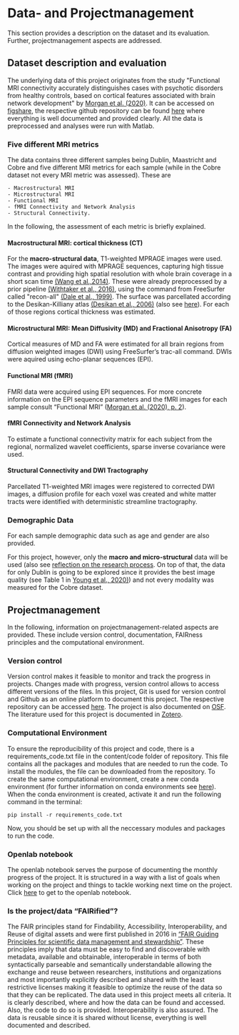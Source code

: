 # Data- and Projectmanagement

This section provides a description on the dataset and its evaluation. Further, projectmanagement aspects are addressed.  

## Dataset description and evaluation 

The underlying data of this project originates from the study "Functional MRI connectivity accurately distinguishes cases with psychotic disorders from healthy controls, based on cortical features associated with brain network development" by [Morgan et al. (2020)](https://doi.org/10.1101/19009894). It can be accessed on [figshare](https://figshare.com/articles/dataset/Data_for_Functional_MRI_connectivity_accurately_distinguishes_cases_with_psychotic_disorders_from_healthy_controls_based_on_cortical_features_associated_with_brain_network_development_/12361550), the respective github repository can be found [here](https://github.com/jmyoung36/fMRI_connectivity_accurately_distinguishes_cases) where everything is well documented and provided clearly. All the data is preprocessed and analyses were run with Matlab. 

### Five different MRI metrics

The data contains three different samples being Dublin, Maastricht and Cobre and five different MRI metrics for each sample (while in the Cobre dataset not every MRI metric was assessed). These are 

	- Macrostructural MRI
	- Microstructural MRI
	- Functional MRI
	- fMRI Connectivity and Network Analysis
	- Structural Connectivity.

In the following, the assessment of each metric is briefly explained.

#### Macrostructural MRI: cortical thickness (CT)

For the **macro-structural data**, T1-weighted MPRAGE images were used. The images were aquired with MPRAGE sequences, capturing high tissue contrast and providing high spatial resolution with whole brain coverage in a short scan time [(Wang et al.,2014)](https://doi.org/10.1371/journal.pone.0096899). These were already preprocessed by a prior pipeline [(Withtaker et al., 2016)](https://pubmed.ncbi.nlm.nih.gov/27457931/), using the command from FreeSurfer called "recon-all" [(Dale et al., 1999)](https://pubmed.ncbi.nlm.nih.gov/9931268/). The surface was parcellated according to the Desikan-Killiany atlas [(Desikan et al., 2006)](https://www.sciencedirect.com/science/article/abs/pii/S1053811906000437?via%3Dihub) (also see [here](https://mello-y.github.io/MSc5_research_project/code/Data_exploration.html#demographic-data)). For each of those regions cortical thickness was estimated.



#### Microstructural MRI: Mean Diffusivity (MD) and Fractional Anisotropy (FA)

Cortical measures of MD and FA were estimated for all brain regions from diffusion weighted images (DWI) using FreeSurfer’s trac-all command. DWIs were aquired using echo-planar sequences (EPI). 

#### Functional MRI (fMRI)

FMRI data were acquired using EPI sequences. For more concrete information on the EPI sequence parameters and the fMRI images for each sample consult “Functional MRI” ([Morgan et al. (2020), p. 2](https://doi.org/10.1101/19009894)). 

#### fMRI Connectivity and Network Analysis

To estimate a functional connectivity matrix for each subject from the regional, normalized wavelet coefficients, sparse inverse covariance were used.

#### Structural Connectivity and DWI Tractography

Parcellated T1-weighted MRI images were registered to corrected DWI images, a diffusion profile for each voxel was created and white matter tracts were identified with deterministic streamline tractography. 

### Demographic Data 

For each sample demographic data such as age and gender are also provided.


For this project, however, only the **macro and micro-structural** data will be used (also see [reflection on the research process](https://mello-y.github.io/MSc5_research_project/general_information/Discussion.html). On top of that, the data for only Dublin is going to be explored since it provides the best image quality (see Table 1 in [Young et al., 2020)](https://doi.org/10.1101/19009894)) and not every modality was measured for the Cobre dataset.

## Projectmanagement

In the following, information on projectmanagement-related aspects are provided. These include version control, documentation, FAIRness principles and the computational environment. 

### Version control

Version control makes it feasible to monitor and track the progress in projects. Changes made with progress, version control allows to access different versions of the files. 
In this project, Git is used for version control and Github as an online platform to document this project. The respective repository can be accessed [here](https://github.com/mello-y/MSc5_research_project). The project is also documented on [OSF](https://osf.io/g8j2c/). The literature used for this project is documented in [Zotero](https://www.zotero.org/mello_y/collections/MWC4DX9B). 

### Computational Environment

To ensure the reproducibility of this project and code, there is a requirements_code.txt file in the content/code folder of repository. This file contains all the packages and modules that are needed to run the code. To install the modules, the file can be downloaded from the repository. To create the same computational environment, create a new conda environment (for further information on conda environments see [here](https://docs.conda.io/projects/conda/en/latest/user-guide/tasks/manage-environments.html)). When the conda environment is created, activate it and run the following command in the terminal:

```pip install -r requirements_code.txt ```

Now, you should be set up with all the neccessary modules and packages to run the code. 

### Openlab notebook

The openlab notebook serves the purpose of documenting the monthly progress of the project. It is structured in a way with a list of goals when working on the project and things to tackle working next time on the project. Click [here](https://mello-y.github.io/MSc5_research_project/open_lab_notebook/html) to get to the openlab notebook.

### Is the project/data “FAIRified”?

The FAIR principles stand for Findability, Accessibility, Interoperability, and Reuse of digital assets and were first published in 2016 in [“FAIR Guiding Principles for scientific data management and stewardship”](https://www.go-fair.org/fair-principles/). These principles imply that data must be easy to find and discoverable with metadata, available and obtainable, interoperable in terms of both syntactically parseable and semantically understandable allowing the exchange and reuse between researchers, institutions and organizations and most importantly explicitly described and shared with the least restrictive licenses making it feasible to optimize the reuse of the data so that they can be replicated.
The data used in this project meets all criteria. It is clearly described, where and how the data can be found and accessed. Also, the code to do so is provided. Interoperability is also assured. 
The data is reusable since it is shared without license, everything is well documented and described. 




